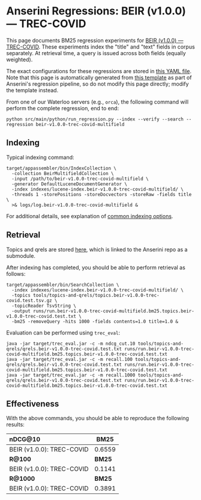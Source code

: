 # Anserini Regressions: BEIR (v1.0.0) &mdash; TREC-COVID

This page documents BM25 regression experiments for [BEIR (v1.0.0) &mdash; TREC-COVID](http://beir.ai/).
These experiments index the "title" and "text" fields in corpus separately.
At retrieval time, a query is issued across both fields (equally weighted).

The exact configurations for these regressions are stored in [this YAML file](../../src/main/resources/regression/beir-v1.0.0-trec-covid-multifield.yaml).
Note that this page is automatically generated from [this template](../../src/main/resources/docgen/templates/beir-v1.0.0-trec-covid-multifield.template) as part of Anserini's regression pipeline, so do not modify this page directly; modify the template instead.

From one of our Waterloo servers (e.g., `orca`), the following command will perform the complete regression, end to end:

```
python src/main/python/run_regression.py --index --verify --search --regression beir-v1.0.0-trec-covid-multifield
```

## Indexing

Typical indexing command:

```
target/appassembler/bin/IndexCollection \
  -collection BeirMultifieldCollection \
  -input /path/to/beir-v1.0.0-trec-covid-multifield \
  -generator DefaultLuceneDocumentGenerator \
  -index indexes/lucene-index.beir-v1.0.0-trec-covid-multifield/ \
  -threads 1 -storePositions -storeDocvectors -storeRaw -fields title \
  >& logs/log.beir-v1.0.0-trec-covid-multifield &
```

For additional details, see explanation of [common indexing options](../../docs/common-indexing-options.md).

## Retrieval

Topics and qrels are stored [here](https://github.com/castorini/anserini-tools/tree/master/topics-and-qrels), which is linked to the Anserini repo as a submodule.

After indexing has completed, you should be able to perform retrieval as follows:

```
target/appassembler/bin/SearchCollection \
  -index indexes/lucene-index.beir-v1.0.0-trec-covid-multifield/ \
  -topics tools/topics-and-qrels/topics.beir-v1.0.0-trec-covid.test.tsv.gz \
  -topicReader TsvString \
  -output runs/run.beir-v1.0.0-trec-covid-multifield.bm25.topics.beir-v1.0.0-trec-covid.test.txt \
  -bm25 -removeQuery -hits 1000 -fields contents=1.0 title=1.0 &
```

Evaluation can be performed using `trec_eval`:

```
java -jar target/trec_eval.jar -c -m ndcg_cut.10 tools/topics-and-qrels/qrels.beir-v1.0.0-trec-covid.test.txt runs/run.beir-v1.0.0-trec-covid-multifield.bm25.topics.beir-v1.0.0-trec-covid.test.txt
java -jar target/trec_eval.jar -c -m recall.100 tools/topics-and-qrels/qrels.beir-v1.0.0-trec-covid.test.txt runs/run.beir-v1.0.0-trec-covid-multifield.bm25.topics.beir-v1.0.0-trec-covid.test.txt
java -jar target/trec_eval.jar -c -m recall.1000 tools/topics-and-qrels/qrels.beir-v1.0.0-trec-covid.test.txt runs/run.beir-v1.0.0-trec-covid-multifield.bm25.topics.beir-v1.0.0-trec-covid.test.txt
```

## Effectiveness

With the above commands, you should be able to reproduce the following results:

| **nDCG@10**                                                                                                  | **BM25**  |
|:-------------------------------------------------------------------------------------------------------------|-----------|
| BEIR (v1.0.0): TREC-COVID                                                                                    | 0.6559    |
| **R@100**                                                                                                    | **BM25**  |
| BEIR (v1.0.0): TREC-COVID                                                                                    | 0.1141    |
| **R@1000**                                                                                                   | **BM25**  |
| BEIR (v1.0.0): TREC-COVID                                                                                    | 0.3891    |
